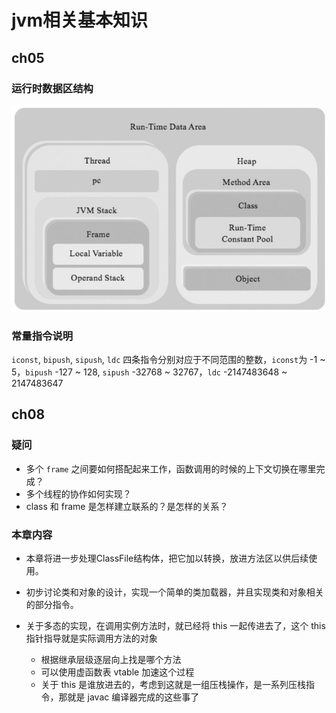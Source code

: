 # jvm相关基本知识

## ch05

### 运行时数据区结构
![img.png](img.png)

### 常量指令说明
`iconst`, `bipush`, `sipush`, `ldc` 四条指令分别对应于不同范围的整数，`iconst`为 -1 ~ 5，`bipush` -127 ~ 128,
`sipush` -32768 ~ 32767，`ldc` -2147483648 ~ 2147483647

## ch08

### 疑问
- 多个 `frame` 之间要如何搭配起来工作，函数调用的时候的上下文切换在哪里完成？
- 多个线程的协作如何实现？
- class 和 frame 是怎样建立联系的？是怎样的关系？

### 本章内容

- 本章将进一步处理ClassFile结构体，把它加以转换，放进方法区以供后续使用。
- 初步讨论类和对象的设计，实现一个简单的类加载器，并且实现类和对象相关的部分指令。

- 关于多态的实现，在调用实例方法时，就已经将 this 一起传进去了，这个 this 指针指导就是实际调用方法的对象
   
   - 根据继承层级逐层向上找是哪个方法
   - 可以使用虚函数表 vtable 加速这个过程
   - 关于 this 是谁放进去的，考虑到这就是一组压栈操作，是一系列压栈指令，那就是 javac 编译器完成的这些事了 